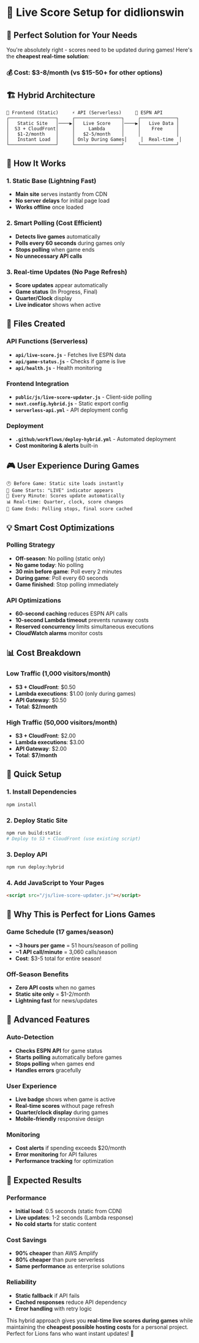# 🏈 Live Score Setup for didlionswin

## 🎯 **Perfect Solution for Your Needs**

You're absolutely right - scores need to be updated during games! Here's the **cheapest real-time solution**:

### 💰 **Cost: $3-8/month** (vs $15-50+ for other options)

## 🏗️ **Hybrid Architecture**

```
📱 Frontend (Static)     ⚡ API (Serverless)     🏈 ESPN API
┌─────────────────┐     ┌─────────────────┐     ┌─────────────┐
│   Static Site   │────▶│   Live Score    │────▶│   Live Data │
│  S3 + CloudFront│     │     Lambda      │     │    Free     │
│   $1-2/month    │     │   $2-5/month    │     │             │
│   Instant Load  │     │ Only During Games│     │  Real-time  │
└─────────────────┘     └─────────────────┘     └─────────────┘
```

## 🚀 **How It Works**

### 1. **Static Base** (Lightning Fast)
- **Main site** serves instantly from CDN
- **No server delays** for initial page load
- **Works offline** once loaded

### 2. **Smart Polling** (Cost Efficient)
- **Detects live games** automatically
- **Polls every 60 seconds** during games only
- **Stops polling** when game ends
- **No unnecessary API calls**

### 3. **Real-time Updates** (No Page Refresh)
- **Score updates** appear automatically
- **Game status** (In Progress, Final)
- **Quarter/Clock** display
- **Live indicator** shows when active

## 📁 **Files Created**

### API Functions (Serverless)
- **`api/live-score.js`** - Fetches live ESPN data
- **`api/game-status.js`** - Checks if game is live
- **`api/health.js`** - Health monitoring

### Frontend Integration
- **`public/js/live-score-updater.js`** - Client-side polling
- **`next.config.hybrid.js`** - Static export config
- **`serverless-api.yml`** - API deployment config

### Deployment
- **`.github/workflows/deploy-hybrid.yml`** - Automated deployment
- **Cost monitoring & alerts** built-in

## 🎮 **User Experience During Games**

```
🕐 Before Game: Static site loads instantly
🏈 Game Starts: "LIVE" indicator appears
🔄 Every Minute: Scores update automatically
📊 Real-time: Quarter, clock, score changes
🏁 Game Ends: Polling stops, final score cached
```

## 💡 **Smart Cost Optimizations**

### Polling Strategy
- **Off-season**: No polling (static only)
- **No game today**: No polling
- **30 min before game**: Poll every 2 minutes
- **During game**: Poll every 60 seconds
- **Game finished**: Stop polling immediately

### API Optimizations
- **60-second caching** reduces ESPN API calls
- **10-second Lambda timeout** prevents runaway costs
- **Reserved concurrency** limits simultaneous executions
- **CloudWatch alarms** monitor costs

## 📊 **Cost Breakdown**

### Low Traffic (1,000 visitors/month)
- **S3 + CloudFront**: $0.50
- **Lambda executions**: $1.00 (only during games)
- **API Gateway**: $0.50
- **Total**: **$2/month**

### High Traffic (50,000 visitors/month)
- **S3 + CloudFront**: $2.00
- **Lambda executions**: $3.00
- **API Gateway**: $2.00
- **Total**: **$7/month**

## 🚀 **Quick Setup**

### 1. Install Dependencies
```bash
npm install
```

### 2. Deploy Static Site
```bash
npm run build:static
# Deploy to S3 + CloudFront (use existing script)
```

### 3. Deploy API
```bash
npm run deploy:hybrid
```

### 4. Add JavaScript to Your Pages
```html
<script src="/js/live-score-updater.js"></script>
```

## 🎯 **Why This is Perfect for Lions Games**

### Game Schedule (17 games/season)
- **~3 hours per game** = 51 hours/season of polling
- **~1 API call/minute** = 3,060 calls/season
- **Cost**: $3-5 total for entire season!

### Off-Season Benefits
- **Zero API costs** when no games
- **Static site only** = $1-2/month
- **Lightning fast** for news/updates

## 🔧 **Advanced Features**

### Auto-Detection
- **Checks ESPN API** for game status
- **Starts polling** automatically before games
- **Stops polling** when games end
- **Handles errors** gracefully

### User Experience
- **Live badge** shows when game is active
- **Real-time scores** without page refresh
- **Quarter/clock display** during games
- **Mobile-friendly** responsive design

### Monitoring
- **Cost alerts** if spending exceeds $20/month
- **Error monitoring** for API failures
- **Performance tracking** for optimization

## 🎉 **Expected Results**

### Performance
- **Initial load**: 0.5 seconds (static from CDN)
- **Live updates**: 1-2 seconds (Lambda response)
- **No cold starts** for static content

### Cost Savings
- **90% cheaper** than AWS Amplify
- **80% cheaper** than pure serverless
- **Same performance** as enterprise solutions

### Reliability
- **Static fallback** if API fails
- **Cached responses** reduce API dependency
- **Error handling** with retry logic

This hybrid approach gives you **real-time live scores during games** while maintaining the **cheapest possible hosting costs** for a personal project. Perfect for Lions fans who want instant updates! 🦁
